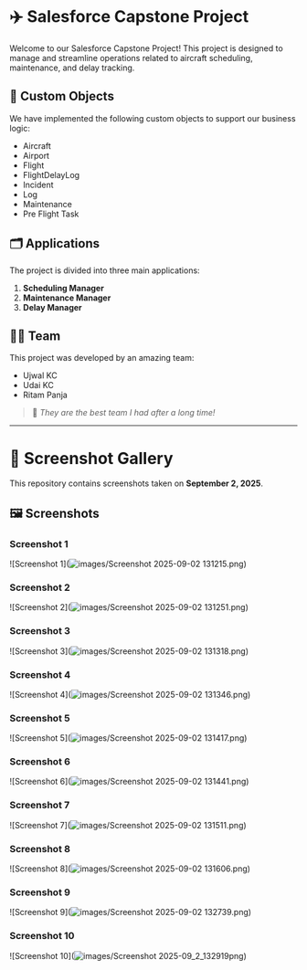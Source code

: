 # ✈️ Salesforce Capstone Project

Welcome to our Salesforce Capstone Project! This project is designed to manage and streamline operations related to aircraft scheduling, maintenance, and delay tracking.

## 🧩 Custom Objects
We have implemented the following custom objects to support our business logic:
- Aircraft
- Airport
- Flight
- FlightDelayLog
- Incident
- Log
- Maintenance
- Pre Flight Task

## 🗂️ Applications
The project is divided into three main applications:
1. **Scheduling Manager**
2. **Maintenance Manager**
3. **Delay Manager**

## 👨‍💻 Team
This project was developed by an amazing team:
- Ujwal KC
- Udai KC
- Ritam Panja

> 💬 *They are the best team I had after a long time!*

---

# 📸 Screenshot Gallery

This repository contains screenshots taken on **September 2, 2025**.

## 🖼️ Screenshots
### Screenshot 1
![Screenshot 1](![images/Screenshot 2025-09-02 131215.png](https://github.com/UJKC/Air-India-Maharaja-Salesforce-Manager/blob/main/images/Screenshot%202025-09-02%20131215.png))

### Screenshot 2
![Screenshot 2](![images/Screenshot 2025-09-02 131251.png](https://github.com/UJKC/Air-India-Maharaja-Salesforce-Manager/blob/main/images/Screenshot%202025-09-02%20131251.png))

### Screenshot 3
![Screenshot 3](![images/Screenshot 2025-09-02 131318.png](https://github.com/UJKC/Air-India-Maharaja-Salesforce-Manager/blob/main/images/Screenshot%202025-09-02%20131318.png))

### Screenshot 4
![Screenshot 4](![images/Screenshot 2025-09-02 131346.png](https://github.com/UJKC/Air-India-Maharaja-Salesforce-Manager/blob/main/images/Screenshot%202025-09-02%20131346.png))

### Screenshot 5
![Screenshot 5](![images/Screenshot 2025-09-02 131417.png](https://github.com/UJKC/Air-India-Maharaja-Salesforce-Manager/blob/main/images/Screenshot%202025-09-02%20131417.png))

### Screenshot 6
![Screenshot 6](![images/Screenshot 2025-09-02 131441.png](https://github.com/UJKC/Air-India-Maharaja-Salesforce-Manager/blob/main/images/Screenshot%202025-09-02%20131441.png))

### Screenshot 7
![Screenshot 7](![images/Screenshot 2025-09-02 131511.png](https://github.com/UJKC/Air-India-Maharaja-Salesforce-Manager/blob/main/images/Screenshot%202025-09-02%20131511.png))

### Screenshot 8
![Screenshot 8](![images/Screenshot 2025-09-02 131606.png](https://github.com/UJKC/Air-India-Maharaja-Salesforce-Manager/blob/main/images/Screenshot%202025-09-02%20131606.png))

### Screenshot 9
![Screenshot 9](![images/Screenshot 2025-09-02 132739.png](https://github.com/UJKC/Air-India-Maharaja-Salesforce-Manager/blob/main/images/Screenshot%202025-09-02%20132739.png))

### Screenshot 10
![Screenshot 10](![images/Screenshot 2025-09_2_132919png](https://github.com/UJKC/Air-India-Maharaja-Salesforce-Manager/blob/main/images/Screenshot%202025-09_2_132919png))

